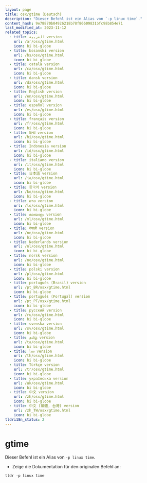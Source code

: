 ```yaml
---
layout: page
title: osx/gtime (Deutsch)
description: "Dieser Befehl ist ein Alias von `-p linux time`."
content_hash: 9e78870b04926218b78f86609831bfc98b854e71
last_modified_at: 2023-11-12
related_topics:
  - title: العربية version
    url: /ar/osx/gtime.html
    icon: bi bi-globe
  - title: bosanski version
    url: /bs/osx/gtime.html
    icon: bi bi-globe
  - title: català version
    url: /ca/osx/gtime.html
    icon: bi bi-globe
  - title: dansk version
    url: /da/osx/gtime.html
    icon: bi bi-globe
  - title: English version
    url: /en/osx/gtime.html
    icon: bi bi-globe
  - title: español version
    url: /es/osx/gtime.html
    icon: bi bi-globe
  - title: français version
    url: /fr/osx/gtime.html
    icon: bi bi-globe
  - title: हिन्दी version
    url: /hi/osx/gtime.html
    icon: bi bi-globe
  - title: Indonesia version
    url: /id/osx/gtime.html
    icon: bi bi-globe
  - title: italiano version
    url: /it/osx/gtime.html
    icon: bi bi-globe
  - title: 日本語 version
    url: /ja/osx/gtime.html
    icon: bi bi-globe
  - title: 한국어 version
    url: /ko/osx/gtime.html
    icon: bi bi-globe
  - title: ລາວ version
    url: /lo/osx/gtime.html
    icon: bi bi-globe
  - title: മലയാളം version
    url: /ml/osx/gtime.html
    icon: bi bi-globe
  - title: नेपाली version
    url: /ne/osx/gtime.html
    icon: bi bi-globe
  - title: Nederlands version
    url: /nl/osx/gtime.html
    icon: bi bi-globe
  - title: norsk version
    url: /no/osx/gtime.html
    icon: bi bi-globe
  - title: polski version
    url: /pl/osx/gtime.html
    icon: bi bi-globe
  - title: português (Brasil) version
    url: /pt_BR/osx/gtime.html
    icon: bi bi-globe
  - title: português (Portugal) version
    url: /pt_PT/osx/gtime.html
    icon: bi bi-globe
  - title: русский version
    url: /ru/osx/gtime.html
    icon: bi bi-globe
  - title: svenska version
    url: /sv/osx/gtime.html
    icon: bi bi-globe
  - title: தமிழ் version
    url: /ta/osx/gtime.html
    icon: bi bi-globe
  - title: ไทย version
    url: /th/osx/gtime.html
    icon: bi bi-globe
  - title: Türkçe version
    url: /tr/osx/gtime.html
    icon: bi bi-globe
  - title: українська version
    url: /uk/osx/gtime.html
    icon: bi bi-globe
  - title: 中文 version
    url: /zh/osx/gtime.html
    icon: bi bi-globe
  - title: 中文 (繁體, 台灣) version
    url: /zh_TW/osx/gtime.html
    icon: bi bi-globe
tldri18n_status: 2
---
```

# gtime

Dieser Befehl ist ein Alias von `-p linux time`.

- Zeige die Dokumentation für den originalen Befehl an:

`tldr -p linux time`
